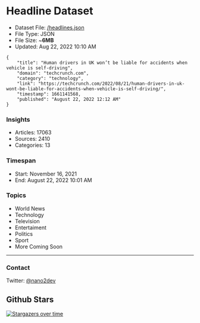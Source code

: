 # Headline Dataset

- Dataset File: [/headlines.json](https://raw.githubusercontent.com/fwd/news/master/headlines.json) 
- File Type: JSON
- File Size: ~**6MB**
- Updated: Aug 22, 2022 10:10 AM

```
{
    "title": "Human drivers in UK won’t be liable for accidents when vehicle is self-driving",
    "domain": "techcrunch.com",
    "category": "technology",
    "link": "https://techcrunch.com/2022/08/21/human-drivers-in-uk-wont-be-liable-for-accidents-when-vehicle-is-self-driving/",
    "timestamp": 1661141568,
    "published": "August 22, 2022 12:12 AM"
}
```

### Insights

- Articles: 17063
- Sources: 2410
- Categories: 13

### Timespan

- Start: November 16, 2021
- End: August 22, 2022 10:01 AM

### Topics

- World News
- Technology
- Television
- Entertaiment
- Politics
- Sport
- More Coming Soon

---

### Contact 

Twitter: [@nano2dev](https://twitter.com/nano2dev)

## Github Stars

[![Stargazers over time](https://starchart.cc/fwd/news.svg)](https://starchart.cc/fwd/news)
	